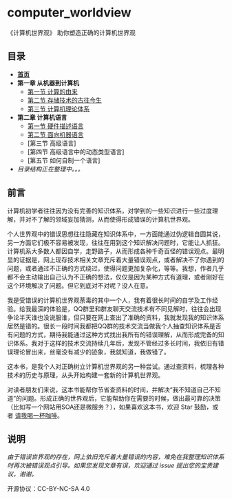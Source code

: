 # computer_worldview

《计算机世界观》 助你塑造正确的计算机世界观

## 目录

- **[首页](README.md)**
- **第一章 从机器到计算机**
    - [第一节 计算的由来](docs/01_01_compute.md)
    - [第二节 存储技术的古往今生](docs/01_02_datastore.md)
    - [第三节 计算机理论体系](docs/01_03_theory.md)
- **第二章 计算机语言**
    - [第一节 硬件描述语言](docs/02_01_hardware_desp_lang.md)
    - [第二节 面向机器语言](docs/02_02_hardware_lang.md)
    - [第三节 高级语言]
    - [第四节 高级语言中的动态类型语言]
    - [第五节 如何自制一个语言]
- *目录结构正在整理中。。。*
<!--
- **第三章 操作系统**
    - [第一节 操作系统架构]
    - [第二节 Windows]
    - [第三节 Linux]
- **第四章 PC软件、移动软件、Web软件及服务器软件**
    - [第一节 PC软件]
    - [第二节 移动应用]
    - [第三节 Web软件或小应用]
    - [第四节 服务器软件]
- **第四章 虚拟机及兼容层、虚拟化技术**
    - [第一节 什么是虚拟机]
    - [第二节 系统层级虚拟机应用]
    - [第三节 兼容层技术]
    - [第四节 CPU虚拟化]
    - [第五节 加壳工具的虚拟化原理]
- **第五章 音视频**
    - [第一节 音频]
    - [第二节 图像]
    - [第三节 编码与解码]
    - [第四节 上手音视频开发]
- **第六章 机器学习与人工智能**
-->

## 前言

计算机初学者往往因为没有完善的知识体系，对学到的一些知识进行一些过度理解，并对不了解的领域妄加猜测，从而使得形成错误的计算机世界观。

个人世界观中的错误思想往往隐藏在知识体系中，一方面能通过伪逻辑自圆其说，另一方面它们极不容易被发现，往往在用到这个知识解决问题时，它能让人抓狂。计算机系大多数人都因自学，走野路子，从而形成各种千奇百怪的错误观点。最明显的证据是，网上现存技术相关文章充斥着大量错误观点，或者解决不了你遇到的问题，或者通过不正确的方式绕过，使得问题更加复杂化，等等。我想，作者几乎都不会主动输出自己认为不正确的想法，仅仅是因为某种方式有道理，或者刚好在这个环境解决了问题。但它到底对不对呢？没人在意。

我是受错误的计算机世界观荼毒的其中一个人，我有着很长时间的自学及工作经验。给我最深的体验是，QQ群里和群友聊天交流技术有不同见解时，往往会出现争论半天谁也没说服谁，但只要在网上查出了准确的资料，我就发现我的知识体系居然是错的。很长一段时间我都把QQ群的技术交流当做我个人抽查知识体系是否有问题的方式，期待我能通过这种方式找出我所有的错误理解，从而形成完备的知识体系。我对于这样的技术交流持续几年后，发现不管经过多长时间，我依旧有错误理论冒出来，丝毫没有减少的迹象，我就知道，我做错了。

这本书，是我个人对正确树立计算机世界观的另一种尝试。通过查资料，梳理各种技术的历史与原理，从头开始构建一套新的计算机世界观。

对读者朋友们来说，这本书能帮你节省查资料的时间，并解决“我不知道自己不知道”的问题。形成正确的世界观后，它能帮助你在需要的时候，做出最可靠的决策（比如写一个网站用SOA还是微服务？），如果喜欢这本书，欢迎 Star 鼓励，或者 [请我喝一杯咖啡](donate.jpg)。

## 说明

*由于错误世界观的存在，网上依旧充斥着大量错误的内容，难免在我整理知识体系时再次被错误观点引导。如果您发现文章有误，欢迎通过 issue 提出您的宝贵建议，谢谢。*

开源协议：CC-BY-NC-SA 4.0
